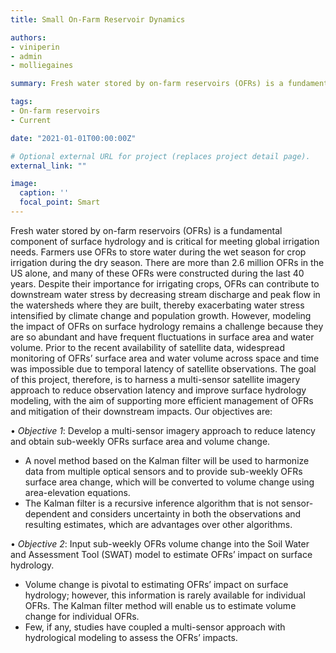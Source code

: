 ```yaml
---
title: Small On-Farm Reservoir Dynamics

authors:
- viniperin 
- admin
- molliegaines

summary: Fresh water stored by on-farm reservoirs (OFRs) is a fundamental component of surface hydrology and is critical for meeting global irrigation needs. Farmers use OFRs to store water during the wet season for crop irrigation during the dry season. There are more than 2.6 million OFRs in the US alone, and many of these OFRs were constructed during the last 40 years.

tags:
- On-farm reservoirs
- Current

date: "2021-01-01T00:00:00Z"

# Optional external URL for project (replaces project detail page).
external_link: ""

image:
  caption: ''
  focal_point: Smart
---
```


Fresh water stored by on-farm reservoirs (OFRs) is a fundamental component of surface hydrology and is critical for meeting global irrigation needs. Farmers use OFRs to store water during the wet season for crop irrigation during the dry season. There are more than 2.6 million OFRs in the US alone, and many of these OFRs were constructed during the last 40 years. Despite their importance for irrigating crops, OFRs can contribute to downstream water stress by decreasing stream discharge and peak flow in the watersheds where they are built, thereby exacerbating water stress intensified by climate change and population growth. However, modeling the impact of OFRs on surface hydrology remains a challenge because they are so abundant and have frequent fluctuations in surface area and water volume. Prior to the recent availability of satellite data, widespread monitoring of OFRs’ surface area and water volume across space and time was impossible due to temporal latency of satellite observations. The goal of this project, therefore, is to harness a multi-sensor satellite imagery approach to reduce observation latency and improve surface hydrology modeling, with the aim of supporting more efficient management of OFRs and mitigation of their downstream impacts. Our objectives are:  

• *Objective 1*: Develop a multi-sensor imagery approach to reduce latency and obtain sub-weekly OFRs surface area and volume change.
  - A novel method based on the Kalman filter will be used to harmonize data from multiple optical sensors and to provide sub-weekly OFRs surface area change, which will be converted to volume change using area-elevation equations.
  - The Kalman filter is a recursive inference algorithm that is not sensor-dependent and considers uncertainty in both the observations and resulting estimates, which are advantages over other algorithms.

• *Objective 2*: Input sub-weekly OFRs volume change into the Soil Water and Assessment Tool (SWAT) model to estimate OFRs’ impact on surface hydrology.
- Volume change is pivotal to estimating OFRs’ impact on surface hydrology; however, this information is rarely available for individual OFRs. The Kalman filter method will enable us to estimate volume change for individual OFRs.
- Few, if any, studies have coupled a multi-sensor approach with hydrological modeling to assess the OFRs’ impacts.

